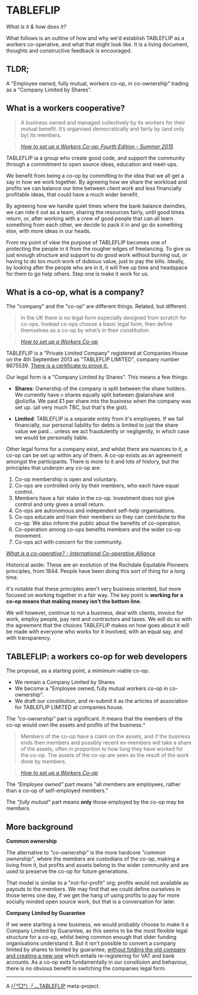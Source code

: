 # TABLEFLIP

_What is it & how does it?_

What follows is an outline of how and why we'd establish TABLEFLIP as a workers co-operative, and what that might look like. It is a living document, thoughts and constructive feedback is encouraged.

## TLDR;

A "Employee owned, fully mutual, workers co-op, in co-ownership" trading as a "Company Limited by Shares".

## What is a workers cooperative?

> A business owned and managed collectively by its workers for their mutual benefit.
> It’s organised democratically and fairly by (and only by) its members.

> _[How to set up a Workers Co-op: Fourth Edition - Summer 2015][1]_

TABLEFLIP ia a group who create good code, and support the community through a commitment to open source ideas, education and meet-ups.

We benefit from being a co-op by committing to the idea that we all get a say in how we work together. By agreeing how we share the workload and profits we can balance our time between client work and less financially profitable ideas, that could have a much wider benefit.

By agreeing how we handle quiet times where the bank balance dwindles, we can ride it out as a team, sharing the resources fairly, until good times return, or, after working with a crew of good people that can all learn something from each other, we decide to pack it in and go do something else, with more ideas in our heads.

From my point of view the purpose of TABLEFLIP becomes one of protecting the people in it from the rougher edges of freelancing. To give us just enough structure and support to do good work without burning out, or having to do too much work of dubious value, just to pay the bills. Ideally, by looking after the people who are in it, it will free up time and headspace for them to go help others. Step one is make it work for us.

## What is a co-op, what is a company?

The "company" and the "co-op" are different things. Related, but different.

>  In the UK there is no legal form especially designed from scratch for co-ops.
> Instead co-ops choose a basic legal form, then define themselves as a co-op by what’s in their constitution.

> _[How to set up a Workers Co-op][1]_

TABLEFLIP is a "Private Limited Company" registered at Companies House on the 4th September 2013 as "TABLEFLIP LIMITED", company number 8675539. [There is a certificate to prove it.][2]

Our legal form is a "Company Limited by Shares". This means a few things:

- **Shares**: Ownership of the company is split between the share holders. We currently have `n` shares equally split between @alanshaw and @olizilla. We paid £1 per share into the business when the company was set up. (all very much TBC, but that's the gist).

- **Limited**: TABLEFLIP is a separate entity from it's employees. If we fail financially, our personal liability for debts is limited to just the share value we paid... unless we act fraudulently or negligently, in which case we would be personally liable.

Other legal forms for a company exist, and whilst there are nuances to it, a co-op can be set up within any of them. A co-op exists as an agreement amongst the participants. There is more to it and lots of history, but the principles that underpin any co-op are:

1. Co-op membership is open and voluntary.
2. Co-ops are controlled only by their members, who each have equal control.
3. Members have a fair stake in the co-op. Investment does not give control and only gives a small return.
4. Co-ops are autonomous and independent self-help organisations.
5. Co-ops educate and train their members so they can contribute to the co-op. We also inform the public about the benefits of co-operation.
6. Co-operation among co-ops benefits members and the wider co-op movement.
7. Co-ops act with concern for the community.

_[What is a co-operative? - International Co-operative Alliance][3]_

Historical aside: These are an evolution of the Rochdale Equitable Pioneers principles, from 1844. People have been doing this sort of thing for a long time.

it's notable that these principles aren't very business oriented, but more focused on working together in a fair way. The key point is **working for a co-op means that making money isn’t the bottom line.**

We will however, continue to run a business, deal with clients, invoice for work, employ people, pay rent and contractors and taxes. We will do so with the agreement that the choices TABLEFLIP makes on how goes about it will be made with everyone who works for it involved, with an equal say, and with transparency.

## TABLEFLIP: a workers co-op for web developers

The proposal, as a starting point, a mimimum viable co-op:

- We remain a Company Limited by Shares
- We become a "Employee owned, fully mutual workers co-op in co-ownership".
- We draft our constitution, and re-submit it as the articles of association for TABLEFLIP LIMITED at companies house.

The _"co-ownership"_ part is significant. It means that the members of the co-op would own the assets and profits of the business.^

> Members of the co-op have a claim on the assets, and if the business ends then members and possibly recent ex-members will take a share of the assets, often in proportion to how long they have worked for the co-op. The assets of the co-op are seen as the result of the work done by members.

> _[How to set up a Workers Co-op][1]_

The _"Employee owned"_ part means "all members are employees, rather than a co-op of self-employed members."

The _"fully mutual"_ part means **only** those employed by the co-op may be members.

## More background

**Common ownership**

The alternative to _"co-ownership"_ is the more hardcore _"common ownership"_, where the members are custodians of the co-op, making a living from it, but profits and assets belong to the wider community and are used to preserve the co-op for future generations.

That model is similar to a "not-for-profit" org; profits would not available as payouts to the members. We may find that we could define ourselves in those terms one day, if we get the hang of using profits to pay for more socially minded open source work, but that is a conversation for later.

**Company Limited by Guarantee**

If we were starting a new business, we would probably choose to make it a Company Limited by Guarantee, as this seems to be the most flexible legal structure for a co-op, whilst being common enough that older funding organisations understand it. But it isn't possible to convert a company limited by shares to limited by guarantee, [without folding the old company and creating a new one][4] which entails re-registering for VAT and bank accounts. As a co-op exits fundamentally in our consitiuion and behaviour, there is no obvious benefit in switching the companies legal form.

---

A [(╯°□°）╯︵TABLEFLIP](https://tableflip.io) meta-project.

[1]:http://www.radicalroutes.org.uk/publicdownloads/setupaworkerscoop-lowres.pdf
[2]: https://github.com/tableflip/tableflip/blob/master/tableflip-incorporation-certificate-2013.pdf
[3]:http://ica.coop/en/what-co-operative
[4]:http://www.companylawsolutions.co.uk/converting-company-limited-by-shares-to-company-limited-by-guarantee